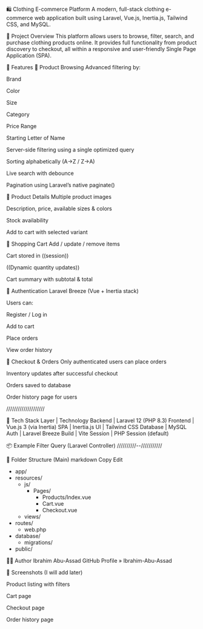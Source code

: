 🛍️ Clothing E-commerce Platform
A modern, full-stack clothing e-commerce web application built using Laravel, Vue.js, Inertia.js, Tailwind CSS, and MySQL.

📌 Project Overview
This platform allows users to browse, filter, search, and purchase clothing products online. It provides full functionality from product discovery to checkout, all within a responsive and user-friendly Single Page Application (SPA).

🚀 Features
👕 Product Browsing
Advanced filtering by:

Brand

Color

Size

Category

Price Range

Starting Letter of Name

Server-side filtering using a single optimized query

Sorting alphabetically (A→Z / Z→A)

Live search with debounce

Pagination using Laravel’s native paginate()

📄 Product Details
Multiple product images

Description, price, available sizes & colors

Stock availability

Add to cart with selected variant

🛒 Shopping Cart
Add / update / remove items

Cart stored in ((session))

((Dynamic quantity updates))

Cart summary with subtotal & total

🔐 Authentication
Laravel Breeze (Vue + Inertia stack)

Users can:

Register / Log in

Add to cart

Place orders

View order history

🧾 Checkout & Orders
Only authenticated users can place orders

Inventory updates after successful checkout

Orders saved to database

Order history page for users

////////////////////

🧱 Tech Stack
Layer	    |  Technology
Backend	    |   Laravel 12 (PHP 8.3)
Frontend  	|   Vue.js 3 (via Inertia)
SPA	        |   Inertia.js
UI	        |   Tailwind CSS
Database   	|   MySQL
Auth   	    |   Laravel Breeze
Build   	|   Vite
Session	    |   PHP Session (default)

📦 Example Filter Query (Laravel Controller)
//////////--///////////


📁 Folder Structure (Main)
markdown
Copy
Edit
- app/
- resources/
  - js/
    - Pages/
      - Products/Index.vue
      - Cart.vue
      - Checkout.vue
  - views/
- routes/
  - web.php
- database/
  - migrations/
- public/

🧑‍💻 Author
Ibrahim Abu-Assad
GitHub Profile » Ibrahim-Abu-Assad

📸 Screenshots (I will add later)

Product listing with filters

Cart page

Checkout page

Order history page

